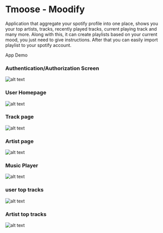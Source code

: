 # Tmoose - Moodify

Application that aggregate your spotify profile into one place, shows you your top artists, tracks, recently played tracks, current playing track and many more. Along with this, it can create playlists based on your current mood, you just need to give instructions. After that you can easily import playlist to your spotify account. 

App Demo



<H3>Authentication/Authorization Screen</H3>

![alt text](https://i.ibb.co/DMDx2mj/auth-page.jpg)

<H3>User Homepage</H3>

![alt text](https://i.ibb.co/xFGFcwh/user-homepage.jpg)


<H3>Track page</H3>

![alt text](https://i.ibb.co/vVJscBb/track-page.jpg)


<H3>Artist page</H3>

![alt text](https://i.ibb.co/JCmWW03/artist-page.jpg)


<H3>Music Player </H3>

![alt text](https://i.ibb.co/9Y2Cjyt/music-player.jpg)


<H3>user top tracks</H3>

![alt text](https://i.ibb.co/3ckz1t0/user-top-tracks.jpg)


<H3>Artist top tracks</H3>

![alt text](https://i.ibb.co/zb2GDgk/artist-top-tracks.jpg)



